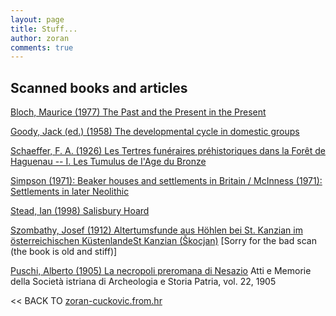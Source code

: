 ```yaml
---
layout: page
title: Stuff...
author: zoran
comments: true
---
```

<head>

<link rel=”canonical” href=”https://zoran.hcommons.org/materials” />

</head>

## Scanned books and articles

[Bloch, Maurice (1977) The Past and the Present in the Present](http://zoran-cuckovic.from.hr/materials/Bloch-Past-in-the-present.pdf)

[Goody, Jack (ed.) (1958) The developmental cycle in domestic groups](http://zoran-cuckovic.from.hr/materials/Goody-Developemental-Cycles.pdf)

[Schaeffer, F. A. (1926) Les Tertres funéraires préhistoriques dans la Forêt de Haguenau -- I. Les Tumulus de I'Age du Bronze](http://zoran-cuckovic.from.hr/materials/Schaeffer-Hagenau-I.pdf)

[Simpson (1971): Beaker houses and settlements in Britain / McInness (1971): Settlements in later Neolithic](https://github.com/zoran-cuckovic/materials/blob/gh-pages/Simpson%20McInnes%201971%20Houses%20Neo-EBA%20Britain.pdf)

[Stead, Ian (1998) Salisbury Hoard](http://zoran-cuckovic.from.hr/materials/Stead-1998-Salisbury-Hoard.pdf)

[Szombathy, Josef (1912) Altertumsfunde aus Höhlen bei St. Kanzian im österreichischen KüstenlandeSt Kanzian (Škocjan)](http://zoran-cuckovic.from.hr/materials/Szombathy-Skocjan.pdf) [Sorry for the bad scan (the book is old and stiff)]

[Puschi, Alberto (1905) La necropoli preromana di Nesazio](http://zoran-cuckovic.from.hr/materials/Puschi-1905-Nesazio.pdf) Atti e Memorie della Società istriana di Archeologia e Storia Patria, vol. 22, 1905


<< BACK TO [zoran-cuckovic.from.hr](http://zoran-cuckovic.from.hr ) 
